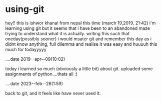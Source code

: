 # using-git
hey!! this is ishwor khanal from nepal
this time (march 19,2019, 21:42) i'm learning using git
but it seems that i have been to an abandoned maze 
trying to understand what it is actually. writing this such that oneday(possibly sooner)
i would msater git and remember this day as i didnt know anything, full dilemma and realise it was easy and huuuuh this much for 
todayyyyy



....date 2019--apr--09(10:02)

today i learned so much (obviously a little bit) about git. uploaded some assignments of python....thats all :)

....date 2023--feb--26(1:59)

back to git, and it feels like have never used it.
